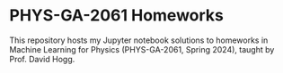 # PHYS-GA-2061 Homeworks

This repository hosts my Jupyter notebook solutions to homeworks in Machine Learning for Physics (PHYS-GA-2061, Spring 2024), taught by Prof. David Hogg.

